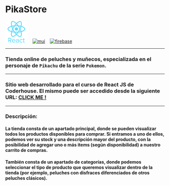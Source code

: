 # PikaStore


<a href="https://reactjs.org/" rel="nofollow"> <img src="https://raw.githubusercontent.com/devicons/devicon/master/icons/react/react-original-wordmark.svg" alt="react" width="70" height="70" style="max-width: 100%;"></a> &nbsp;&nbsp;
<a href="https://mui.com/" rel="nofollow"> <img src="https://mui.com/static/logo.png" alt="mui" width="70" height="70" style="max-width: 100%;"></a> &nbsp;&nbsp;
<a href="https://firebase.google.com/" rel="nofollow"> <img src="https://firebase.google.com/downloads/brand-guidelines/PNG/logo-built_knockout.png?hl=es-419" alt="firebase" width="150" height="70" style="max-width: 100%;"></a> &nbsp;&nbsp;

***
### Tienda online de peluches y muñecos, especializada en el personaje de `Pikachu` de la serie `Pokemon`. 

***
### Sitio web desarrollado para el curso de **React JS** de **Coderhouse**. El mismo puede ser accedido desde la siguiente URL: [**CLICK ME !**](https://chuly92.github.io/gallego-julieta-reactcoder/)


***
### Descripción:
#### La tienda consta de un apartado principal, donde se pueden visualizar todos los productos disponibles para comprar. Si entramos a uno de ellos, podemos ver su stock y una descripción mayor del producto, con la posibilidad de agregar uno o más items (según disponibilidad) a nuestro carrito de compras.
#### También consta de un apartado de categorías, donde podemos seleccionar el tipo de producto que queremos visualizar dentro de la tienda (por ejemplo, peluches con disfraces diferenciados de otros peluches clásicos).





